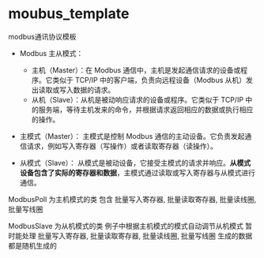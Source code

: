 # moubus_template

modbus通讯协议模板



- Modbus 主从模式：
    - 主机（Master）：在 Modbus 通信中，主机是发起通信请求的设备或程序。它类似于 TCP/IP 中的客户端，负责向远程设备（Modbus 从机）发出读取或写入数据的请求。
    - 从机（Slave）：从机是被动响应请求的设备或程序。它类似于 TCP/IP 中的服务端，等待主机发来的命令，并根据请求返回相应的数据或执行相应的操作。

- 主模式（Master）：
    主模式是控制 Modbus 通信的主动设备。它负责发起通信请求，例如写入寄存器（写操作）或者读取寄存器（读操作）。

- 从模式（Slave）：
    从模式是被动设备，它接受主模式的请求并响应。**从模式设备包含了实际的寄存器和数据**，主模式通过读取或写入寄存器与从模式进行通信。




ModbusPoll 为主机模式的类
    包含 批量写入寄存器, 批量读取寄存器, 批量读线圈, 批量写线圈


ModbusSlave 为从机模式的类
    例子中根据主机模式的模式自动调节从机模式 暂时能处理 批量写入寄存器, 批量读取寄存器, 批量读线圈, 批量写线圈 生成的数据都是随机生成的
    


